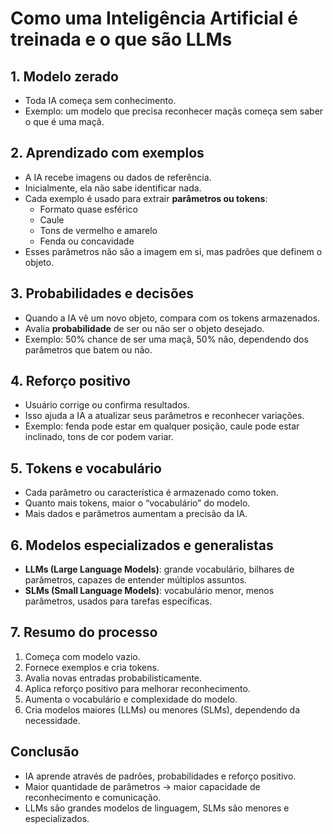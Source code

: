 # Como uma Inteligência Artificial é treinada e o que são LLMs

## 1. Modelo zerado
- Toda IA começa sem conhecimento.
- Exemplo: um modelo que precisa reconhecer maçãs começa sem saber o que é uma maçã.

## 2. Aprendizado com exemplos
- A IA recebe imagens ou dados de referência.
- Inicialmente, ela não sabe identificar nada.
- Cada exemplo é usado para extrair **parâmetros ou tokens**:
  - Formato quase esférico
  - Caule
  - Tons de vermelho e amarelo
  - Fenda ou concavidade
- Esses parâmetros não são a imagem em si, mas padrões que definem o objeto.

## 3. Probabilidades e decisões
- Quando a IA vê um novo objeto, compara com os tokens armazenados.
- Avalia **probabilidade** de ser ou não ser o objeto desejado.
- Exemplo: 50% chance de ser uma maçã, 50% não, dependendo dos parâmetros que batem ou não.

## 4. Reforço positivo
- Usuário corrige ou confirma resultados.
- Isso ajuda a IA a atualizar seus parâmetros e reconhecer variações.
- Exemplo: fenda pode estar em qualquer posição, caule pode estar inclinado, tons de cor podem variar.

## 5. Tokens e vocabulário
- Cada parâmetro ou característica é armazenado como token.
- Quanto mais tokens, maior o “vocabulário” do modelo.
- Mais dados e parâmetros aumentam a precisão da IA.

## 6. Modelos especializados e generalistas
- **LLMs (Large Language Models)**: grande vocabulário, bilhares de parâmetros, capazes de entender múltiplos assuntos.
- **SLMs (Small Language Models)**: vocabulário menor, menos parâmetros, usados para tarefas específicas.

## 7. Resumo do processo
1. Começa com modelo vazio.
2. Fornece exemplos e cria tokens.
3. Avalia novas entradas probabilisticamente.
4. Aplica reforço positivo para melhorar reconhecimento.
5. Aumenta o vocabulário e complexidade do modelo.
6. Cria modelos maiores (LLMs) ou menores (SLMs), dependendo da necessidade.

## Conclusão
- IA aprende através de padrões, probabilidades e reforço positivo.
- Maior quantidade de parâmetros → maior capacidade de reconhecimento e comunicação.
- LLMs são grandes modelos de linguagem, SLMs são menores e especializados.
